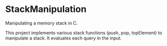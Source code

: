 # StackManipulation
Manipulating a memory stack in C. 

This project implements various stack functions (push, pop, topElement) to manipulate a stack. It evaluates each query in the input.
